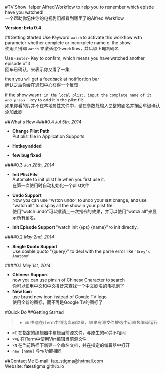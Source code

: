 #TV Show Helper
Alfred Workflow to help you to remember which episde have you watched!  
一个帮助你记住你的电视剧们都看到哪里了的Alfred Workflow

__Version: beta 0.4__

##Getting Started
Use Keyword `watch` to activate this workflow with parameter whether complete or incomplete name of the show.  
使用关键词 `watch` 来激活这个workflow，并后缀上电视剧名

Use `<Enter>` Key to confirm, which means you have watched another episode of it  
回车已确认，来表示你又看了一集

then you will get a feedback at notification bar  
确认之后你会在通知中心获得一个反馈

if the show wasn`t in the local plist, input the complete name of it and press `<Enter>` key to add it in the plist file  
如果你看的片并不在本地属性文件中，请在参数处输入完整的剧名并按回车键确认添加此剧

##What's New
####0.4
_Jul 5th, 2014_

- __Change Plist Path__  
	Put plist file in Application Supports

- __Hotkey added__ 

- __few bug fixed__ 

####0.3
_Jun 28th, 2014_

- __Init Plist File__  
	Automate to init plist file when you first use it.  
	在第一次使用时自动初始化一个plist文件
		
- __Undo Support__  
	Now you can use "watch undo" to undo your last change, and use "watch all" to display all the show in your plist file.  
	使用"watch undo"可以撤销上一次指令的效果，并可以使用"watch all"来显示所有剧名。
	
- __Init Episode Support__ 
	"watch init {eps} {name}" to init directly.

####0.2
_May 2nd, 2014_

- __Single Quoto Support__  
	Use double quoto "{query}" to deal with the parse error like `'Grey's Anatomy'`  

####0.1
_May 1st, 2014_  

- __Chinese Support__  
	now you can use pinyin of Chinese Character to search  
	你可以使用中文和中文拼音来查找一个中文剧名的电视剧了  
- __New Icon__  
	use brand new icon instead of Google TV logo  
	使用全新的图标，而不再是Google TV的图标了
	
#Quick Do
##Getting Started

>* `⌘R` 快速在iTerm中到达当前路径，如果有源文件被选中可直接编译运行  
* `⌘E` 在指定的编辑器中编辑当前源文件，与原生的`⌘O`并不相同  
* `⌥⌘E` 在iTerm中使用Vim编辑当前源文件  
* `⌥N` 在当前路径下新建一个命名文档，并在指定的编辑器中打开
* `new [name]` 与`⌥N`功能相同
	
	
##Contact Me
E-mail: fate_stigma@hotmail.com  
Website: fatestigma.github.io
